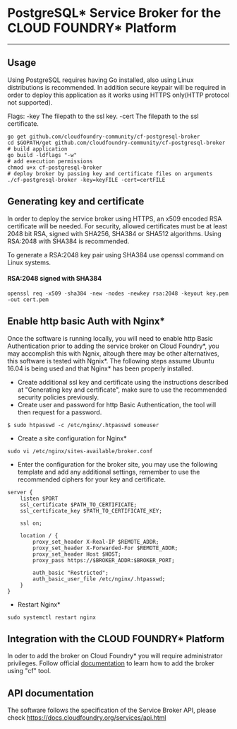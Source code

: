 # PostgreSQL\* Service Broker for the CLOUD FOUNDRY\* Platform
---

## Usage
Using PostgreSQL requires having Go installed, also using Linux distributions
is recommended. In addition secure keypair will be required in order to deploy
this application as it works using HTTPS only(HTTP protocol not supported).

Flags:
	-key    The filepath to the ssl key.
	-cert   The filepath to the ssl certificate.

```
go get github.com/cloudfoundry-community/cf-postgresql-broker
cd $GOPATH/get github.com/cloudfoundry-community/cf-postgresql-broker
# build application
go build -ldflags "-w"
# add execution permissions
chmod u+x cf-postgresql-broker
# deploy broker by passing key and certificate files on arguments
./cf-postgresql-broker -key=keyFILE -cert=certFILE
```


## Generating key and certificate

In order to deploy the service broker using HTTPS, an x509 encoded RSA certificate will be
needed. For security, allowed certificates must be at least 2048 bit RSA, signed
with SHA256, SHA384 or SHA512 algorithms.
Using RSA:2048 with SHA384 is recommended.

To generate a RSA:2048 key pair using SHA384 use openssl command on Linux
systems.

#### RSA:2048 signed with SHA384

```
openssl req -x509 -sha384 -new -nodes -newkey rsa:2048 -keyout key.pem -out cert.pem
```

## Enable http basic Auth with Nginx\*
Once the software is running locally, you will need to enable http Basic
Authentication prior to adding the service broker on Cloud Foundry\*, you may accomplish this with Ngnix, altough there may be other
alternatives, this software is tested with Ngnix\*. The following steps assume
Ubuntu 16.04 is being used and that Nginx\* has been properly installed.

* Create additional ssl key and certificate using the instructions described at "Generating key
  and certificate", make sure to use the recommended security policies
  previously.
* Create user and password for http Basic Authentication, the tool will then
  request for a password.
```
$ sudo htpasswd -c /etc/nginx/.htpasswd someuser
```
* Create a site configuration for Nginx\*
```
sudo vi /etc/nginx/sites-available/broker.conf
```
* Enter the configuration for the broker site, you may use the following
  template and add any additional settings, remember to use the recommended
  ciphers for your key and certificate.
```
server {
	listen $PORT
	ssl_certificate $PATH_TO_CERTIFICATE;
	ssl_certificate_key $PATH_TO_CERTIFICATE_KEY;

	ssl on;

	location / {
		proxy_set_header X-Real-IP $REMOTE_ADDR;
		proxy_set_header X-Forwarded-For $REMOTE_ADDR;
		proxy_set_header Host $HOST;
		proxy_pass https://$BROKER_ADDR:$BROKER_PORT;

		auth_basic "Restricted";
		auth_basic_user_file /etc/nginx/.htpasswd;
	}
}
```
* Restart Nginx\*
```
sudo systemctl restart nginx
```


## Integration with the CLOUD FOUNDRY\* Platform
In oder to add the broker on Cloud Foundry\* you will require administrator
privileges. Follow official
[documentation](https://docs.cloudfoundry.org/services/managing-service-brokers.html) to learn how to add the broker
using "cf" tool.

## API documentation

The software follows the specification of the Service Broker API, please check
https://docs.cloudfoundry.org/services/api.html
